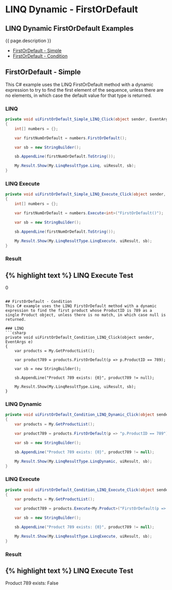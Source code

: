 # LINQ Dynamic - FirstOrDefault

## LINQ Dynamic FirstOrDefault Examples
{{ page.description }}

- [FirstOrDefault - Simple](#firstordefault---simple)
- [FirstOrDefault - Condition](#firstordefault---condition)

## FirstOrDefault - Simple
This C# example uses the LINQ FirstOrDefault method with a dynamic expression to try to find the first element of the sequence, unless there are no elements, in which case the default value for that type is returned.

### LINQ
```csharp
private void uiFirstOrDefault_Simple_LINQ_Click(object sender, EventArgs e)
{
	int[] numbers = {};

	var firstNumOrDefault = numbers.FirstOrDefault();

	var sb = new StringBuilder();

	sb.AppendLine(firstNumOrDefault.ToString());

	My.Result.Show(My.LinqResultType.Linq, uiResult, sb);
}
```

### LINQ Execute
```csharp
private void uiFirstOrDefault_Simple_LINQ_Execute_Click(object sender, EventArgs e)
{
	int[] numbers = {};

	var firstNumOrDefault = numbers.Execute<int>("FirstOrDefault()");

	var sb = new StringBuilder();

	sb.AppendLine(firstNumOrDefault.ToString());

	My.Result.Show(My.LinqResultType.LinqExecute, uiResult, sb);
}
```

### Result
{% highlight text %}
LINQ Execute Test
------------------------------
0

```

## FirstOrDefault - Condition
This C# example uses the LINQ FirstOrDefault method with a dynamic expression to find the first product whose ProductID is 789 as a single Product object, unless there is no match, in which case null is returned.

### LINQ
```csharp
private void uiFirstOrDefault_Condition_LINQ_Click(object sender, EventArgs e)
{
	var products = My.GetProductList();

	var product789 = products.FirstOrDefault(p => p.ProductID == 789);

	var sb = new StringBuilder();

	sb.AppendLine("Product 789 exists: {0}", product789 != null);

	My.Result.Show(My.LinqResultType.Linq, uiResult, sb);
}
```

### LINQ Dynamic
```csharp
private void uiFirstOrDefault_Condition_LINQ_Dynamic_Click(object sender, EventArgs e)
{
	var products = My.GetProductList();

	var product789 = products.FirstOrDefault(p => "p.ProductID == 789");

	var sb = new StringBuilder();

	sb.AppendLine("Product 789 exists: {0}", product789 != null);

	My.Result.Show(My.LinqResultType.LinqDynamic, uiResult, sb);
}
```

### LINQ Execute
```csharp
private void uiFirstOrDefault_Condition_LINQ_Execute_Click(object sender, EventArgs e)
{
	var products = My.GetProductList();

	var product789 = products.Execute<My.Product>("FirstOrDefault(p => p.ProductID == 789)");

	var sb = new StringBuilder();

	sb.AppendLine("Product 789 exists: {0}", product789 != null);

	My.Result.Show(My.LinqResultType.LinqExecute, uiResult, sb);
}
```

### Result
{% highlight text %}
LINQ Execute Test
------------------------------
Product 789 exists: False

```
